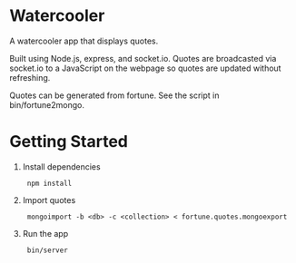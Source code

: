 Watercooler
===========
A watercooler app that displays quotes.

Built using Node.js, express, and socket.io. Quotes are broadcasted via socket.io to a JavaScript on the webpage so quotes are updated without refreshing.

Quotes can be generated from fortune. See the script in bin/fortune2mongo.

Getting Started
===============

1. Install dependencies

		npm install

2. Import quotes

		mongoimport -b <db> -c <collection> < fortune.quotes.mongoexport 

3. Run the app

		bin/server
